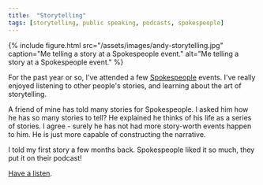 ```yaml
---
title:  "Storytelling"
tags: [storytelling, public speaking, podcasts, spokespeople]
---
```


{% include figure.html src="/assets/images/andy-storytelling.jpg" caption="Me telling a story at a Spokespeople event." alt="Me telling a story at a Spokespeople event." %}

For the past year or so, I've attended a few [Spokespeople](http://spokesppl.org/) events. I've really enjoyed listening to other people's stories, and learning about the art of storytelling. 

A friend of mine has told many stories for Spokespeople. I asked him how he has so many stories to tell? He explained he thinks of his life as a series of stories. I agree - surely he has not had more story-worth events happen to him. He is just more capable of constructing the narrative. 

I told my first story a few months back. Spokespeople liked it so much, they put it on their podcast! 

[Have a listen](http://spokesppl.org/2014/12/24/podcast-70-herring-today-gone-tomorrow/).